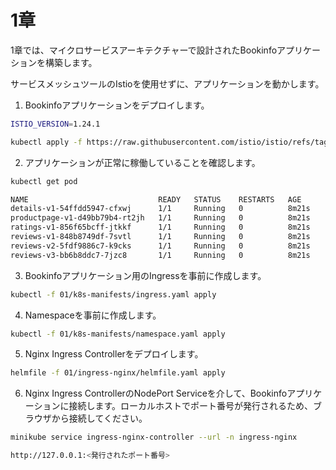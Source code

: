 # 1章

1章では、マイクロサービスアーキテクチャーで設計されたBookinfoアプリケーションを構築します。

サービスメッシュツールのIstioを使用せずに、アプリケーションを動かします。

1. Bookinfoアプリケーションをデプロイします。

```bash
ISTIO_VERSION=1.24.1

kubectl apply -f https://raw.githubusercontent.com/istio/istio/refs/tags/${ISTIO_VERSION}/samples/bookinfo/platform/kube/bookinfo.yaml
```

2. アプリケーションが正常に稼働していることを確認します。

```bash
kubectl get pod

NAME                             READY   STATUS    RESTARTS   AGE
details-v1-54ffdd5947-cfxwj      1/1     Running   0          8m21s
productpage-v1-d49bb79b4-rt2jh   1/1     Running   0          8m21s
ratings-v1-856f65bcff-jtkkf      1/1     Running   0          8m21s
reviews-v1-848b8749df-7svtl      1/1     Running   0          8m21s
reviews-v2-5fdf9886c7-k9cks      1/1     Running   0          8m21s
reviews-v3-bb6b8ddc7-7jzc8       1/1     Running   0          8m21s
```

3. Bookinfoアプリケーション用のIngressを事前に作成します。

```bash
kubectl -f 01/k8s-manifests/ingress.yaml apply
```

4. Namespaceを事前に作成します。

```bash
kubectl -f 01/k8s-manifests/namespace.yaml apply
```

5. Nginx Ingress Controllerをデプロイします。

```bash
helmfile -f 01/ingress-nginx/helmfile.yaml apply
```

6. Nginx Ingress ControllerのNodePort Serviceを介して、Bookinfoアプリケーションに接続します。ローカルホストでポート番号が発行されるため、ブラウザから接続してください。

```bash
minikube service ingress-nginx-controller --url -n ingress-nginx

http://127.0.0.1:<発行されたポート番号>
```
